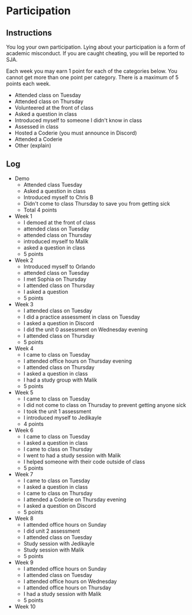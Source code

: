 Participation
=============

## Instructions ##

You log your own participation. Lying about your participation is a form of
academic misconduct. If you are caught cheating, you will be reported to SJA.

Each week you may earn 1 point for each of the categories below. You cannot get
more than one point per category. There is a maximum of 5 points each week.

+ Attended class on Tuesday
+ Attended class on Thursday
+ Volunteered at the front of class
+ Asked a question in class
+ Introduced myself to someone I didn't know in class
+ Assessed in class
+ Hosted a Coderie (you must announce in Discord)
+ Attended a Coderie
+ Other (explain)

## Log ##

- Demo
	+ Attended class Tuesday
	+ Asked a question in class
	+ Introduced myself to Chris B
	+ Didn't come to class Thursday to save you from getting sick
	+ Total 4 points
- Week 1
	+ I demoed at the front of class
	+ attended class on Tuesday
	+ attended class on Thursday
	+ introduced myself to Malik
	+ asked a question in class
	+ 5 points
- Week 2
	+ Introduced myself to Orlando
	+ attended class on Tuesday
	+ I met Sophia on Thursday
	+ I attended class on Thursday
	+ I asked a question
	+ 5 points
- Week 3
	+ I attended class on Tuesday
	+ I did a practice assessment in class on Tuesday
	+ I asked a question in Discord
	+ I did the unit 0 assessment on Wednesday evening
	+ I attended class on Thursday
	+ 5 points
- Week 4
	+ I came to class on Tuesday
	+ I attended office hours on Thursday evening
	+ I attended class on Thursday
	+ I asked a question in class
	+ I had a study group with Malik
	+ 5 points
- Week 5
	+ I came to class on Tuesday
	+ I did not come to class on Thursday to prevent getting anyone sick
	+ I took the unit 1 assessment
	+ I introduced myself to Jedikayle
	+ 4 points
- Week 6
	+ I came to class on Tuesday
	+ I asked a question in class
	+ I came to class on Thursday
	+ I went to had a study session with Malik
	+ I helped someone with their code outside of class
	+ 5 points
- Week 7
	+ I came to class on Tuesday
	+ I asked a question in class
	+ I came to class on Thursday
	+ I attended a Coderie on Thursday evening
	+ I asked a question on Discord
	+ 5 points
- Week 8
	+ I attended office hours on Sunday
	+ I did unit 2 assessment
	+ I attended class on Tuesday
	+ Study session with Jedikayle
	+ Study session with Malik
	+ 5 points
- Week 9
	+ I attended office hours on Sunday
	+ I attended class on Tuesday
	+ I attended office hours on Wednesday
	+ I attended office hours on Thursday
	+ I had a study session with Malik
	+ 5 points
- Week 10
